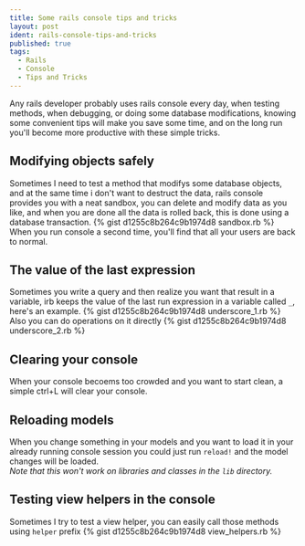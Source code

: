```yaml
---
title: Some rails console tips and tricks
layout: post
ident: rails-console-tips-and-tricks
published: true
tags:
  - Rails
  - Console
  - Tips and Tricks
---
```

Any rails developer probably uses rails console every day, when testing methods,
when debugging, or doing some database modifications, knowing some convenient
tips will make you save some time, and on the long run you'll become more
productive with these simple tricks.

<!-- more -->

## Modifying objects safely
Sometimes I need to test a method that modifys some database objects, and at the
same time i don't want to destruct the data, rails console provides you with a
neat sandbox, you can delete and modify data as you like, and when you are done
all the data is rolled back, this is done using a database transaction.
{% gist d1255c8b264c9b1974d8 sandbox.rb %}
When you run console a second time, you'll find that all your users are back to
normal.

## The value of the last expression
Sometimes you write a query and then realize you want that result in a variable,
irb keeps the value of the last run expression in a variable called `_`, here's
an example.
{% gist d1255c8b264c9b1974d8 underscore_1.rb %}
Also you can do operations on it directly
{% gist d1255c8b264c9b1974d8 underscore_2.rb %}

## Clearing your console
When your console becoems too crowded and you want to start clean, a simple
ctrl+L will clear your console.

## Reloading models
When you change something in your models and you want to load it in your already
running console session you could just run `reload!` and the model changes will
be loaded.  
*Note that this won't work on libraries and classes in the `lib` directory.*

## Testing view helpers in the console
Sometimes I try to test a view helper, you can easily call those methods using
`helper` prefix
{% gist d1255c8b264c9b1974d8 view_helpers.rb %}
